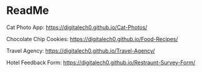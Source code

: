 # ReadMe

Cat Photo App: https://digitalech0.github.io/Cat-Photos/

Chocolate Chip Cookies: https://digitalech0.github.io/Food-Recipes/

Travel Agency: https://digitalech0.github.io/Travel-Agency/

Hotel Feedback Form: https://digitalech0.github.io/Restraunt-Survey-Form/
